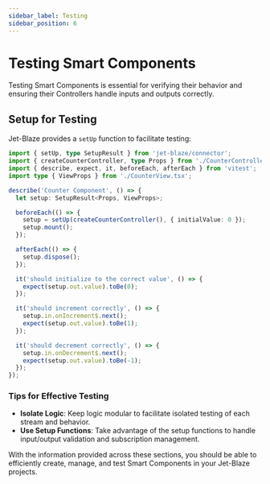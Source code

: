 ```yaml
---
sidebar_label: Testing
sidebar_position: 6
---
```

# Testing Smart Components

Testing Smart Components is essential for verifying their behavior and ensuring their Controllers handle inputs and outputs correctly.

## Setup for Testing

Jet-Blaze provides a `setUp` function to facilitate testing:

```typescript
import { setUp, type SetupResult } from 'jet-blaze/connector';
import { createCounterController, type Props } from './CounterController.ts';
import { describe, expect, it, beforeEach, afterEach } from 'vitest';
import type { ViewProps } from './CounterView.tsx';

describe('Counter Component', () => {
  let setup: SetupResult<Props, ViewProps>;

  beforeEach(() => {
    setup = setUp(createCounterController(), { initialValue: 0 });
    setup.mount();
  });

  afterEach(() => {
    setup.dispose();
  });

  it('should initialize to the correct value', () => {
    expect(setup.out.value).toBe(0);
  });

  it('should increment correctly', () => {
    setup.in.onIncrement$.next();
    expect(setup.out.value).toBe(1);
  });

  it('should decrement correctly', () => {
    setup.in.onDecrement$.next();
    expect(setup.out.value).toBe(-1);
  });
});
```

### Tips for Effective Testing
 - **Isolate Logic**: Keep logic modular to facilitate isolated testing of each stream and behavior.
 - **Use Setup Functions**: Take advantage of the setup functions to handle input/output validation and subscription management.

With the information provided across these sections, you should be able to efficiently create, manage, and test Smart Components in your Jet-Blaze projects.
